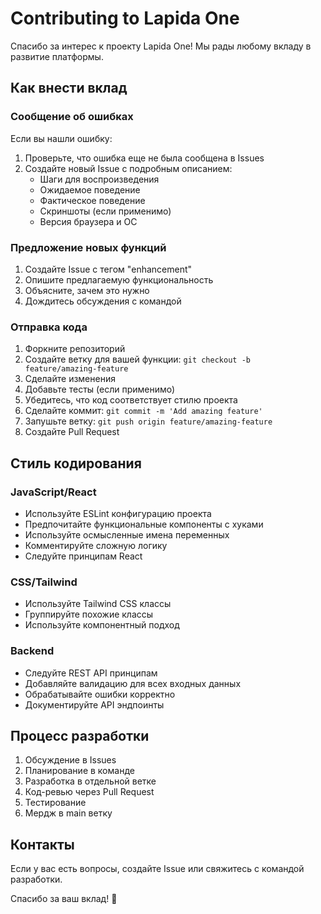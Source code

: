 # Contributing to Lapida One

Спасибо за интерес к проекту Lapida One! Мы рады любому вкладу в развитие платформы.

## Как внести вклад

### Сообщение об ошибках

Если вы нашли ошибку:

1. Проверьте, что ошибка еще не была сообщена в Issues
2. Создайте новый Issue с подробным описанием:
   - Шаги для воспроизведения
   - Ожидаемое поведение
   - Фактическое поведение
   - Скриншоты (если применимо)
   - Версия браузера и ОС

### Предложение новых функций

1. Создайте Issue с тегом "enhancement"
2. Опишите предлагаемую функциональность
3. Объясните, зачем это нужно
4. Дождитесь обсуждения с командой

### Отправка кода

1. Форкните репозиторий
2. Создайте ветку для вашей функции: `git checkout -b feature/amazing-feature`
3. Сделайте изменения
4. Добавьте тесты (если применимо)
5. Убедитесь, что код соответствует стилю проекта
6. Сделайте коммит: `git commit -m 'Add amazing feature'`
7. Запушьте ветку: `git push origin feature/amazing-feature`
8. Создайте Pull Request

## Стиль кодирования

### JavaScript/React

- Используйте ESLint конфигурацию проекта
- Предпочитайте функциональные компоненты с хуками
- Используйте осмысленные имена переменных
- Комментируйте сложную логику
- Следуйте принципам React

### CSS/Tailwind

- Используйте Tailwind CSS классы
- Группируйте похожие классы
- Используйте компонентный подход

### Backend

- Следуйте REST API принципам
- Добавляйте валидацию для всех входных данных
- Обрабатывайте ошибки корректно
- Документируйте API эндпоинты

## Процесс разработки

1. Обсуждение в Issues
2. Планирование в команде
3. Разработка в отдельной ветке
4. Код-ревью через Pull Request
5. Тестирование
6. Мердж в main ветку

## Контакты

Если у вас есть вопросы, создайте Issue или свяжитесь с командой разработки.

Спасибо за ваш вклад! 🙏
